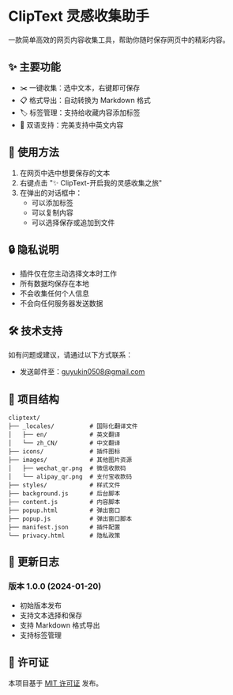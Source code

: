 # ClipText 灵感收集助手

一款简单高效的网页内容收集工具，帮助你随时保存网页中的精彩内容。

## ✨ 主要功能

- ✂️ 一键收集：选中文本，右键即可保存
- 📋 格式导出：自动转换为 Markdown 格式
- 🏷️ 标签管理：支持给收藏内容添加标签
- 🎯 双语支持：完美支持中英文内容

## 🚀 使用方法

1. 在网页中选中想要保存的文本
2. 右键点击 "✨ ClipText-开启我的灵感收集之旅"
3. 在弹出的对话框中：
   - 可以添加标签
   - 可以复制内容
   - 可以选择保存或追加到文件

## 🔒 隐私说明

- 插件仅在您主动选择文本时工作
- 所有数据均保存在本地
- 不会收集任何个人信息
- 不会向任何服务器发送数据

## 🛠️ 技术支持

如有问题或建议，请通过以下方式联系：
- 发送邮件至：[guyukin0508@gmail.com](mailto:guyukin0508@gmail.com)

## 📁 项目结构
```
cliptext/
├── _locales/          # 国际化翻译文件
│   ├── en/            # 英文翻译
│   └── zh_CN/         # 中文翻译
├── icons/             # 插件图标
├── images/            # 其他图片资源
│   ├── wechat_qr.png  # 微信收款码
│   └── alipay_qr.png  # 支付宝收款码
├── styles/            # 样式文件
├── background.js      # 后台脚本
├── content.js         # 内容脚本
├── popup.html         # 弹出窗口
├── popup.js           # 弹出窗口脚本
├── manifest.json      # 插件配置
└── privacy.html       # 隐私政策
```

## 📝 更新日志

### 版本 1.0.0 (2024-01-20)
- 初始版本发布
- 支持文本选择和保存
- 支持 Markdown 格式导出
- 支持标签管理

## 📄 许可证

本项目基于 [MIT 许可证](LICENSE) 发布。